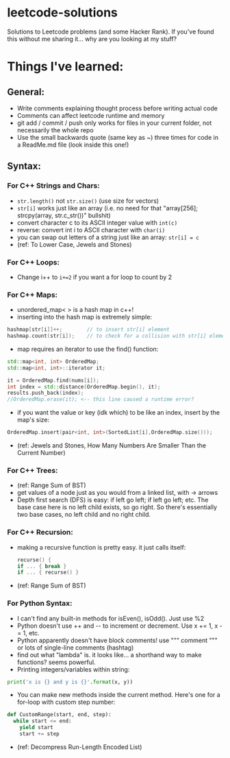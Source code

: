 # leetcode-solutions
Solutions to Leetcode problems (and some Hacker Rank).
If you've found this without me sharing it... why are you looking at my stuff? 

# Things I've learned:

## General:
- Write comments explaining thought process before writing actual code
- Comments can affect leetcode runtime and memory
- git add / commit / push only works for files in your current folder, not necessarily the whole repo
- Use the small backwards quote (same key as ~) three times for code in a ReadMe.md file (look inside this one!)

## Syntax:

### For C++ Strings and Chars:
- ```str.length()``` not ```str.size()``` (use size for vectors)
- ```str[i]``` works just like an array (i.e. no need for that "array[256]; strcpy(array, str.c_str())" bullshit)
- convert character c to its ASCII integer value with ```int(c)```
- reverse: convert int i to ASCII character with ```char(i)```
- you can swap out letters of a string just like an array: ```str[i] = c```
- (ref: To Lower Case, Jewels and Stones)

### For C++ Loops:
- Change i++ to ```i+=2``` if you want a for loop to count by 2

### For C++ Maps:
- unordered_map<  > is a hash map in c++!
- inserting into the hash map is extremely simple:
```cpp
hashmap[str[i]]++;        // to insert str[i] element
hashmap.count(str[i]);    // to check for a collision with str[i] element
```
- map requires an iterator to use the find() function:
```cpp
std::map<int, int> OrderedMap;
std::map<int, int>::iterator it;

it = OrderedMap.find(nums[i]);
int index = std::distance(OrderedMap.begin(), it);
results.push_back(index);
//OrderedMap.erase(it); <-- this line caused a runtime error?
```
- if you want the value or key (idk which) to be like an index, insert by the map's size:
```cpp
OrderedMap.insert(pair<int, int>(SortedList[i],OrderedMap.size()));
```
- (ref: Jewels and Stones, How Many Numbers Are Smaller Than the Current Number)

### For C++ Trees:
- (ref: Range Sum of BST)
- get values of a node just as you would from a linked list, with -> arrows
- Depth first search (DFS) is easy: if left go left; if left go left; etc. The base case here is no left child exists, so go right. So there's essentially two base cases, no left child and no right child.

### For C++ Recursion:
- making a recursive function is pretty easy. it just calls itself:
  ```cpp
  recurse() {
  if ... { break }
  if ... { recurse() }
  ```
- (ref: Range Sum of BST)

### For Python Syntax:
- I can't find any built-in methods for isEven(), isOdd(). Just use %2
- Python doesn't use ++ and -- to increment or decrement. Use x += 1, x -= 1, etc.
- Python apparently doesn't have block comments! use """ comment """ or lots of single-line comments (hashtag)
- find out what "lambda" is. it looks like... a shorthand way to make functions? seems powerful.
- Printing integers/variables within string:
```python
print('x is {} and y is {}'.format(x, y))
```
- You can make new methods inside the current method. Here's one for a for-loop with custom step number:
```python
def CustomRange(start, end, step):
  while start <= end:
    yield start
    start += step
```
- (ref: Decompress Run-Length Encoded List)
